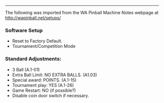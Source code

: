 ***
The following was imported from the WA Pinball Machine Notes webpage at http://wapinball.net/setups/
### Software Setup
-   Reset to Factory Default.
-   Tournament/Competition Mode
### Standard Adjustments:
-   3 Ball (A.1-01)
-   Extra Ball Limit: NO EXTRA BALLS. (A1.03)
-   Special award: POINTS. (A.1-15)
-   Tournament play: YES (A.1-26)
-   Game Restart: NO (if possible?)
-   Disable coin door switch if necessary.
